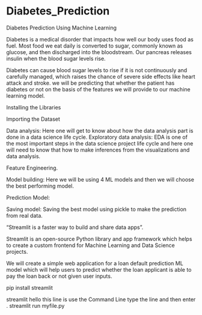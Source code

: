 # Diabetes_Prediction

Diabetes Prediction Using Machine Learning

Diabetes is a medical disorder that impacts how well our body uses food as fuel. Most food we eat daily is converted to sugar, commonly known as glucose, and then discharged into the bloodstream. Our pancreas releases insulin when the blood sugar levels rise.

Diabetes can cause blood sugar levels to rise if it is not continuously and carefully managed, which raises the chance of severe side effects like heart attack and stroke.
 we will be predicting that whether the patient has diabetes or not on the basis of the features we will provide to our machine learning model.
 
 
 
 
Installing the Libraries


Importing the Dataset

Data analysis: Here one will get to know about how the data analysis part is done in a data science life cycle.
Exploratory data analysis: EDA is one of the most important steps in the data science project life cycle and here one will need to know that how to make inferences from the visualizations and data analysis.

Feature Engineering.

Model building: Here we will be using 4 ML models and then we will choose the best performing model.

Prediction Model:

Saving model: Saving the best model using pickle to make the prediction from real data.


“Streamlit is a faster way to build and share data apps”.

Streamlit is an open-source Python library and app framework which helps to create a custom frontend for Machine Learning and Data Science projects.

We will create a simple web application for a loan default prediction ML model which will help users to predict whether the loan applicant is able to pay the loan back or not given user inputs.






pip install streamlit


streamlit hello
 this line is use the Command Line type the line and then enter .
streamlit run myfile.py  


